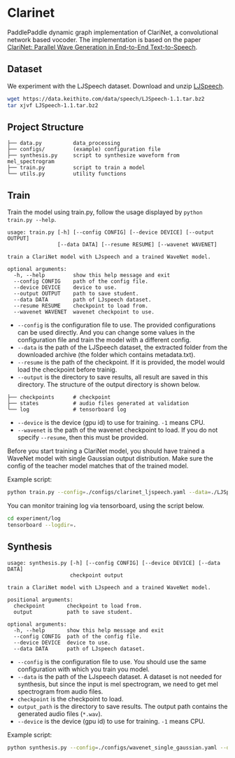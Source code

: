 # Clarinet

PaddlePaddle dynamic graph implementation of ClariNet, a convolutional network based vocoder. The implementation is based on the paper [ClariNet: Parallel Wave Generation in End-to-End Text-to-Speech](arxiv.org/abs/1807.07281).


## Dataset

We experiment with the LJSpeech dataset. Download and unzip [LJSpeech](https://keithito.com/LJ-Speech-Dataset/).

```bash
wget https://data.keithito.com/data/speech/LJSpeech-1.1.tar.bz2
tar xjvf LJSpeech-1.1.tar.bz2
```

## Project Structure

```text
├── data.py          data_processing
├── configs/         (example) configuration file
├── synthesis.py     script to synthesize waveform from mel_spectrogram
├── train.py         script to train a model
└── utils.py         utility functions
```

## Train

Train the model using train.py, follow the usage displayed by `python train.py --help`.

```text
usage: train.py [-h] [--config CONFIG] [--device DEVICE] [--output OUTPUT]
                [--data DATA] [--resume RESUME] [--wavenet WAVENET]

train a ClariNet model with LJspeech and a trained WaveNet model.

optional arguments:
  -h, --help         show this help message and exit
  --config CONFIG    path of the config file.
  --device DEVICE    device to use.
  --output OUTPUT    path to save student.
  --data DATA        path of LJspeech dataset.
  --resume RESUME    checkpoint to load from.
  --wavenet WAVENET  wavenet checkpoint to use.
```

- `--config` is the configuration file to use. The provided configurations can be used directly. And you can change some values in the configuration file and train the model with a different config.
- `--data` is the path of the LJSpeech dataset, the extracted folder from the downloaded archive (the folder which contains metadata.txt).
- `--resume` is the path of the checkpoint. If it is provided, the model would load the checkpoint before trainig.
- `--output` is the directory to save results, all result are saved in this directory. The structure of the output directory is shown below.

```text
├── checkpoints      # checkpoint
├── states           # audio files generated at validation
└── log              # tensorboard log
```

- `--device` is the device (gpu id) to use for training. `-1` means CPU.
- `--wavenet` is the path of the wavenet checkpoint to load. If you do not specify `--resume`, then this must be provided.


Before you start training a ClariNet model, you should have trained a WaveNet model with single Gaussian output distribution. Make sure the config of the teacher model matches that of the trained model.

Example script:

```bash
python train.py --config=./configs/clarinet_ljspeech.yaml --data=./LJSpeech-1.1/ --output=experiment --device=0 --conditioner=wavenet_checkpoint/conditioner --conditioner=wavenet_checkpoint/teacher
```

You can monitor training log via tensorboard, using the script below.

```bash
cd experiment/log
tensorboard --logdir=.
```

## Synthesis
```text
usage: synthesis.py [-h] [--config CONFIG] [--device DEVICE] [--data DATA]
                    checkpoint output

train a ClariNet model with LJspeech and a trained WaveNet model.

positional arguments:
  checkpoint       checkpoint to load from.
  output           path to save student.

optional arguments:
  -h, --help       show this help message and exit
  --config CONFIG  path of the config file.
  --device DEVICE  device to use.
  --data DATA      path of LJspeech dataset.
```

- `--config` is the configuration file to use. You should use the same configuration with which you train you model.
-  `--data` is the path of the LJspeech dataset. A dataset is not needed for synthesis, but since the input is mel spectrogram, we need to get mel spectrogram from audio files.
- `checkpoint` is the checkpoint to load.
- `output_path` is the directory to save results. The output path contains the generated audio files (`*.wav`).
- `--device` is the device (gpu id) to use for training. `-1` means CPU.

Example script:

```bash
python synthesis.py --config=./configs/wavenet_single_gaussian.yaml --data=./LJSpeech-1.1/ --device=0 experiment/checkpoints/step_500000 generated
```
